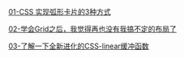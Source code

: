 
[01-CSS 实现弧形卡片的3种方式](https://sourl.co/ZYb3mK) <br />

[02-学会Grid之后，我觉得再也没有我搞不定的布局了](https://sourl.co/KjSRsK)<br />

[03-了解一下全新进化的CSS-linear缓冲函数](https://sourl.co/Y5QesG)<br />